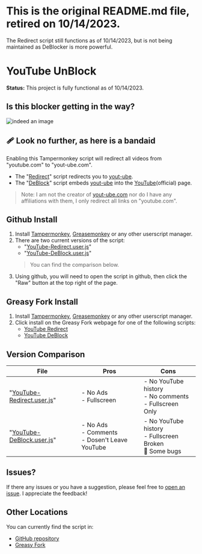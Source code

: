 # This is the original README.md file, retired on 10/14/2023.
The Redirect script still functions as of 10/14/2023, but is not being maintained as DeBlocker is more powerful.

# YouTube UnBlock
**Status:** This project is fully functional as of 10/14/2023.

## Is this blocker getting in the way?
![indeed an image](/img/YouTube-ad-blocker-experiment.avif)

## 🩹 Look no further, as here is a bandaid

Enabling this Tampermonkey script will redirect all videos from "youtube.com" to "yout-ube.com". 
- The "[Redirect](/YouTube-Redirect.user.js)" script redirects you to [yout-ube](https://yout-ube.com).
- The "[DeBlock](/YouTube-DeBlock.user.js)" script embeds [yout-ube](https://yout-ube.com) into the [YouTube](https://youtube.com)(official) page.

>Note: I am not the creator of [yout-ube.com](https://yout-ube.com) nor do I have any affiliations with them, I only redirect all links on "youtube.com".


## Github Install
1. Install [Tampermonkey](https://www.tampermonkey.net/), [Greasemonkey](https://addons.mozilla.org/en-US/firefox/addon/greasemonkey/) or any other userscript manager.
2. There are two current versions of the script:
   - "[YouTube-Redirect.user.js](/YouTube-Redirect.user.js)" 
   - "[YouTube-DeBlock.user.js](/YouTube-DeBlock.user.js)"
   >You can find the comparison below.
3. Using github, you will need to open the script in github, then click the "Raw" button at the top right of the page.

## Greasy Fork Install
1. Install [Tampermonkey](https://www.tampermonkey.net/), [Greasemonkey](https://addons.mozilla.org/en-US/firefox/addon/greasemonkey/) or any other userscript manager.
2. Click install on the Greasy Fork webpage for one of the following scripts:
   - [YouTube Redirect](https://greasyfork.org/en/scripts/477097-youtube-redirect)
   - [YouTube DeBlock](https://greasyfork.org/en/scripts/477098-youtube-deblock)



## Version Comparison
| File | Pros | Cons |
| --- | --- | --- |
| "[YouTube-Redirect.user.js](/YouTube-Redirect.user.js)" | - No Ads<br>- Fullscreen | - No YouTube history<br>- No comments<br>- Fullscreen Only |
| "[YouTube-DeBlock.user.js](/YouTube-DeBlock.user.js)" | - No Ads<br>- Comments<br>- Dosen't Leave YouTube | - No YouTube history<br>- Fullscreen Broken<br>🔴 Some bugs |


## Issues?
If there any issues or you have a suggestion, please feel free to [open an issue](https://github.com/YelloNolo/YouTube-UnBlock/issues). I appreciate the feedback!

## Other Locations
You can currently find the script in:
- [GitHub repository](https://github.com/YelloNolo/YouTube-UnBlock/)
- [Greasy Fork](https://greasyfork.org/en/users/1192501-yellonolo)